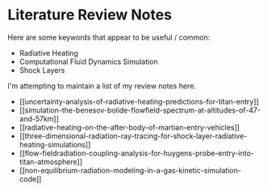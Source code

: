 # Literature Review Notes

Here are some keywords that appear to be useful / common:
 - Radiative Heating
 - Computational Fluid Dynamics Simulation
 - Shock Layers

I'm attempting to maintain a list of my review notes here.

  - [[uncertainty-analysis-of-radiative-heating-predictions-for-titan-entry]]
  - [[simulation-the-benesov-bolide-flowfield-spectrum-at-altitudes-of-47-and-57km]]
  - [[radiative-heating-on-the-after-body-of-martian-entry-vehicles]]
  - [[three-dimensional-radiation-ray-tracing-for-shock-layer-radiative-heating-simulations]]
  - [[flow-fieldradiation-coupling-analysis-for-huygens-probe-entry-into-titan-atmosphere]]
  - [[non-equilibrium-radiation-modeling-in-a-gas-kinetic-simulation-code]]
